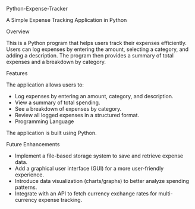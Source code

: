 Python-Expense-Tracker

A Simple Expense Tracking Application in Python

Overview

This is a Python program that helps users track their expenses efficiently. Users can log expenses by entering the amount, selecting a category, and adding a description. 
The program then provides a summary of total expenses and a breakdown by category.

Features

The application allows users to:

- Log expenses by entering an amount, category, and description.
- View a summary of total spending.
- See a breakdown of expenses by category.
- Review all logged expenses in a structured format.
- Programming Language

The application is built using Python.

Future Enhancements

- Implement a file-based storage system to save and retrieve expense data.
- Add a graphical user interface (GUI) for a more user-friendly experience.
- Introduce data visualization (charts/graphs) to better analyze spending patterns.
- Integrate with an API to fetch currency exchange rates for multi-currency expense tracking.
